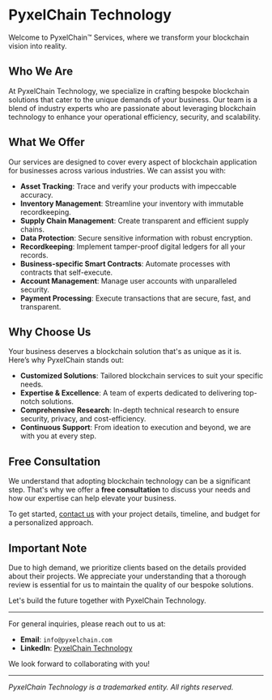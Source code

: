 # PyxelChain Technology

Welcome to PyxelChain™ Services, where we transform your blockchain vision into reality.

## Who We Are
At PyxelChain Technology, we specialize in crafting bespoke blockchain solutions that cater to the unique demands of your business. Our team is a blend of industry experts who are passionate about leveraging blockchain technology to enhance your operational efficiency, security, and scalability.

## What We Offer

Our services are designed to cover every aspect of blockchain application for businesses across various industries. We can assist you with:

- **Asset Tracking**: Trace and verify your products with impeccable accuracy.
- **Inventory Management**: Streamline your inventory with immutable recordkeeping.
- **Supply Chain Management**: Create transparent and efficient supply chains.
- **Data Protection**: Secure sensitive information with robust encryption.
- **Recordkeeping**: Implement tamper-proof digital ledgers for all your records.
- **Business-specific Smart Contracts**: Automate processes with contracts that self-execute.
- **Account Management**: Manage user accounts with unparalleled security.
- **Payment Processing**: Execute transactions that are secure, fast, and transparent.

## Why Choose Us

Your business deserves a blockchain solution that's as unique as it is. Here’s why PyxelChain stands out:

- **Customized Solutions**: Tailored blockchain services to suit your specific needs.
- **Expertise & Excellence**: A team of experts dedicated to delivering top-notch solutions.
- **Comprehensive Research**: In-depth technical research to ensure security, privacy, and cost-efficiency.
- **Continuous Support**: From ideation to execution and beyond, we are with you at every step.

## Free Consultation

We understand that adopting blockchain technology can be a significant step. That's why we offer a **free consultation** to discuss your needs and how our expertise can help elevate your business.

To get started, [contact us](https://pyxelchain.com/services) with your project details, timeline, and budget for a personalized approach.

## Important Note

Due to high demand, we prioritize clients based on the details provided about their projects. We appreciate your understanding that a thorough review is essential for us to maintain the quality of our bespoke solutions.

Let's build the future together with PyxelChain Technology.

---

For general inquiries, please reach out to us at:
- **Email**: `info@pyxelchain.com`
- **LinkedIn**: [PyxelChain Technology](https://www.linkedin.com/company/pyxelchain)

We look forward to collaborating with you!

---

*PyxelChain Technology is a trademarked entity. All rights reserved.*
